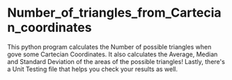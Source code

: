 # Number_of_triangles_from_Cartecian_coordinates
This python program calculates the Number of possible triangles when gove some Cartecian Coordinates. 
It also calculates the Average, Median and Standard Deviation of the areas of the possible triangles!
Lastly, there's a Unit Testing file that helps you check your results as well.

